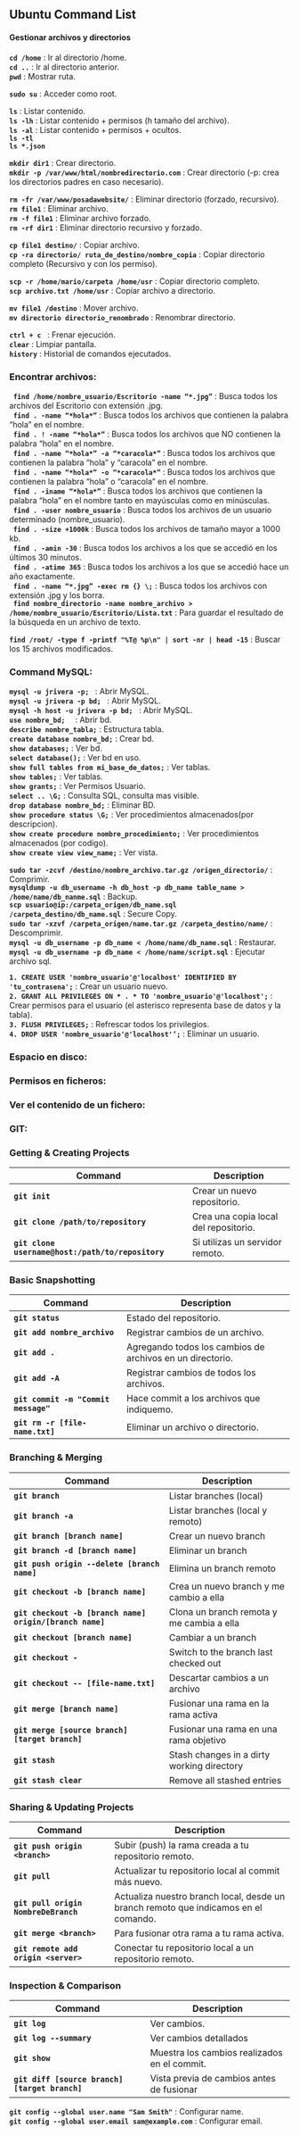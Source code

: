 ## Ubuntu Command List

#### Gestionar archivos y directorios

**` cd /home `** : Ir al directorio /home.  
**` cd .. `** : Ir al directorio anterior.  
**` pwd `** : Mostrar ruta.  

**` sudo su `** : Acceder como root.  

**` ls `** : Listar contenido.  
**` ls -lh `** : Listar contenido + permisos (h tamaño del archivo).  
**` ls -al `** : Listar contenido + permisos + ocultos.  
**` ls -tl `**  
**` ls *.json `**  

**` mkdir dir1 `** : Crear directorio.  
**` mkdir -p /var/www/html/nombredirectorio.com `** : Crear directorio (-p: crea los directorios padres en caso necesario).  

**` rm -fr /var/www/posadawebsite/ `** : Eliminar directorio (forzado, recursivo).  
**` rm file1 `** : Eliminar archivo.  
**` rm -f file1 `** : Eliminar archivo forzado.  
**` rm -rf dir1 `** : Eliminar directorio recursivo y forzado.  

**` cp file1 destino/ `** : Copiar archivo.  
**` cp -ra directorio/ ruta_de_destino/nombre_copia `** : Copiar directorio completo (Recursivo y con los permiso).  

**` scp -r /home/mario/carpeta /home/usr `** : Copiar directorio completo.  
**` scp archivo.txt /home/usr `** : Copiar archivo a directorio.  

**` mv file1 /destino `** : Mover archivo.  
**` mv directorio directorio_renombrado `** : Renombrar directorio.  

**` ctrl + c  `** : Frenar ejecución.  
**` clear `** : Limpiar pantalla.  
**` history `** : Historial de comandos ejecutados.  

### Encontrar archivos:

**` find /home/nombre_usuario/Escritorio -name “*.jpg”`** : Busca todos los archivos del Escritorio con extensión .jpg.  
**` find . -name “*hola*”`** : Busca todos los archivos que contienen la palabra “hola” en el nombre.  
**` find . ! -name “*hola*”`** : Busca todos los archivos que NO contienen la palabra “hola” en el nombre.  
**` find . -name “*hola*” -a “*caracola*”`** : Busca todos los archivos que contienen la palabra “hola” y “caracola” en el nombre.  
**` find . -name “*hola*” -o “*caracola*”`** : Busca todos los archivos que contienen la palabra “hola” o “caracola” en el nombre.  
**` find . -iname “*hola*”`** : Busca todos los archivos que contienen la palabra “hola” en el nombre tanto en mayúsculas como en minúsculas.  
**` find . -user nombre_usuario`** : Busca todos los archivos de un usuario determinado (nombre_usuario).  
**` find . -size +1000k`** : Busca todos los archivos de tamaño mayor a 1000 kb.  
**` find . -amin -30`** : Busca todos los archivos a los que se accedió en los últimos 30 minutos.  
**` find . -atime 365`** : Busca todos los archivos a los que se accedió hace un año exactamente.  
**` find . -name “*.jpg” -exec rm {} \;`** : Busca todos los archivos con extensión .jpg y los borra.  
**` find nombre_directorio -name nombre_archivo > /home/nombre_usuario/Escritorio/Lista.txt`** : Para guardar el resultado de la búsqueda en un archivo de texto.  

**` find /root/ -type f -printf "%T@ %p\n" | sort -nr | head -15 `** : Buscar los 15 archivos modificados.   

### Command MySQL:

**`mysql -u jrivera -p; `** : Abrir MySQL.  
**`mysql -u jrivera -p bd; `** : Abrir MySQL.  
**`mysql -h host -u jrivera -p bd; `** : Abrir MySQL.  
**`use nombre_bd;  `** : Abrir bd.  
**` describe nombre_tabla; `** : Estructura tabla.  
**` create database nombre_bd; `** : Crear bd.  
**` show databases; `** : Ver bd.   
**` select database(); `** : Ver bd en uso.  
**` show full tables from mi_base_de_datos; `** : Ver tablas.  
**` show tables; `** : Ver tablas.  
**` show grants; `** : Ver Permisos Usuario.  
**` select .. \G; `** : Consulta SQL, consulta mas visible.  
**` drop database nombre_bd; `** : Eliminar BD.  
**` show procedure status \G; `** : Ver procedimientos almacenados(por descripcion).  
**` show create procedure nombre_procedimiento; `** : Ver procedimientos almacenados (por codigo).  
**` show create view view_name; `** : Ver vista.  


**` sudo tar -zcvf /destino/nombre_archivo.tar.gz /origen_directorio/ `** : Comprimir.  
**` mysqldump -u db_username -h db_host -p db_name table_name > /home/name/db_nanme.sql `** : Backup.  
**` scp usuario@ip:/carpeta_origen/db_name.sql /carpeta_destino/db_name.sql `** : Secure Copy.  
**` sudo tar -xzvf /carpeta_origen/name.tar.gz /carpeta_destino/name/ `** : Descomprimir.  
**` mysql -u db_username -p db_name < /home/name/db_name.sql `** : Restaurar.  
**` mysql -u db_username -p db_name < /home/name/script.sql `** : Ejecutar archivo sql.  


**` 1. CREATE USER 'nombre_usuario'@'localhost' IDENTIFIED BY 'tu_contrasena'; `** : Crear un usuario nuevo.  
**` 2. GRANT ALL PRIVILEGES ON * . * TO 'nombre_usuario'@'localhost'; `** : Crear permisos para el usuario (el asterisco representa base de datos y la tabla).  
**` 3. FLUSH PRIVILEGES; `** : Refrescar todos los privilegios.  
**` 4. DROP USER 'nombre_usuario'@'localhost'’; `** : Eliminar un usuario.  

### Espacio en disco:  

### Permisos en ficheros:  

### Ver el contenido de un fichero:  

### GIT:

### Getting & Creating Projects

| Command | Description |
| ------- | ----------- |
| **` git init `** | Crear un nuevo repositorio. |
| **` git clone /path/to/repository `** | Crea una copia local del repositorio. |
| **` git clone username@host:/path/to/repository `** | Si utilizas un servidor remoto. |

### Basic Snapshotting

| Command | Description |
| ------- | ----------- |
| **` git status `** | Estado del repositorio. |
| **` git add nombre_archivo `** | Registrar cambios de un archivo. |
| **` git add . `** | Agregando todos los cambios de archivos en un directorio. |
| **` git add -A `** | Registrar cambios de todos los archivos. |
| **` git commit -m "Commit message" `** | Hace commit a los archivos que indiquemo. |
| **` git rm -r [file-name.txt] `** | Eliminar un archivo o directorio. |
 
### Branching & Merging

| Command | Description |
| ------- | ----------- |
| **` git branch `** | Listar branches (local) |
| **` git branch -a `** | Listar branches (local y remoto) |
| **` git branch [branch name] `** | Crear un nuevo branch |
| **` git branch -d [branch name] `** | Eliminar un branch |
| **` git push origin --delete [branch name] `** | Elimina un branch remoto |
| **` git checkout -b [branch name] `** | Crea un nuevo branch y me cambio a ella |
| **` git checkout -b [branch name] origin/[branch name] `** | Clona un branch remota y me cambia a ella |
| **` git checkout [branch name] `** | Cambiar a un branch |
| **` git checkout - `** | Switch to the branch last checked out |
| **` git checkout -- [file-name.txt] `** | Descartar cambios a un archivo |
| **` git merge [branch name] `** | Fusionar una rama en la rama activa |
| **` git merge [source branch] [target branch] `** | Fusionar una rama en una rama objetivo |
| **` git stash `** | Stash changes in a dirty working directory |
| **` git stash clear `** | Remove all stashed entries |

### Sharing & Updating Projects

| Command | Description |
| ------- | ----------- |
| **` git push origin <branch> `** | Subir (push) la rama creada a tu repositorio remoto. |
| **` git pull `** | Actualizar tu repositorio local al commit más nuevo. |
| **` git pull origin NombreDeBranch `** | Actualiza nuestro branch local, desde un branch remoto que indicamos en el comando. |
| **` git merge <branch> `** | Para fusionar otra rama a tu rama activa. |
| **` git remote add origin <server> `** | Conectar tu repositorio local a un repositorio remoto. |

### Inspection & Comparison

| Command | Description |
| ------- | ----------- |
| **` git log `** | Ver cambios. |
| **` git log --summary `** | Ver cambios detallados |
| **` git show `** | Muestra los cambios realizados en el commit. |
| **`git diff [source branch] [target branch]`** | Vista previa de cambios antes de fusionar |

**` git config --global user.name "Sam Smith" `** : Configurar name.  
**` git config --global user.email sam@example.com `** : Configurar email.  




